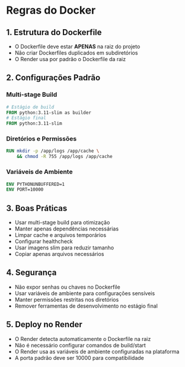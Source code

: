 # Regras do Docker

## 1. Estrutura do Dockerfile

- O Dockerfile deve estar **APENAS** na raiz do projeto
- Não criar Dockerfiles duplicados em subdiretórios
- O Render usa por padrão o Dockerfile da raiz

## 2. Configurações Padrão

### Multi-stage Build

```dockerfile
# Estágio de build
FROM python:3.11-slim as builder
# Estágio final
FROM python:3.11-slim
```

### Diretórios e Permissões

```dockerfile
RUN mkdir -p /app/logs /app/cache \
    && chmod -R 755 /app/logs /app/cache
```

### Variáveis de Ambiente

```dockerfile
ENV PYTHONUNBUFFERED=1
ENV PORT=10000
```

## 3. Boas Práticas

- Usar multi-stage build para otimização
- Manter apenas dependências necessárias
- Limpar cache e arquivos temporários
- Configurar healthcheck
- Usar imagens slim para reduzir tamanho
- Copiar apenas arquivos necessários

## 4. Segurança

- Não expor senhas ou chaves no Dockerfile
- Usar variáveis de ambiente para configurações sensíveis
- Manter permissões restritas nos diretórios
- Remover ferramentas de desenvolvimento no estágio final

## 5. Deploy no Render

- O Render detecta automaticamente o Dockerfile na raiz
- Não é necessário configurar comandos de build/start
- O Render usa as variáveis de ambiente configuradas na plataforma
- A porta padrão deve ser 10000 para compatibilidade

